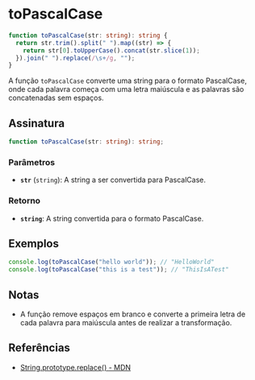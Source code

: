 # toPascalCase

```typescript
function toPascalCase(str: string): string {
  return str.trim().split(" ").map((str) => {
    return str[0].toUpperCase().concat(str.slice(1));
  }).join(" ").replace(/\s+/g, "");
}
```

A função `toPascalCase` converte uma string para o formato PascalCase, onde cada palavra começa com uma letra maiúscula e as palavras são concatenadas sem espaços.

## Assinatura

```typescript
function toPascalCase(str: string): string;
```

### Parâmetros

- **`str`** (`string`): A string a ser convertida para PascalCase.

### Retorno

- **`string`**: A string convertida para o formato PascalCase.

## Exemplos

```typescript
console.log(toPascalCase("hello world")); // "HelloWorld"
console.log(toPascalCase("this is a test")); // "ThisIsATest"
```

## Notas

- A função remove espaços em branco e converte a primeira letra de cada palavra para maiúscula antes de realizar a transformação.
  
## Referências

- [String.prototype.replace() - MDN](https://developer.mozilla.org/en-US/docs/Web/JavaScript/Reference/Global_Objects/String/replace)